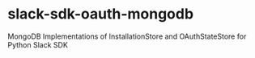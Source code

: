 # slack-sdk-oauth-mongodb
MongoDB Implementations of InstallationStore and OAuthStateStore for Python Slack SDK
